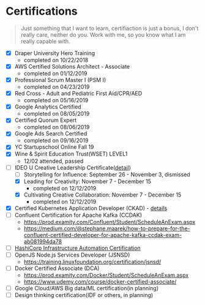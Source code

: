 # Certifications

> Just something that I want to learn, certifiaction is just a bonus, I don't really care, neither do you.
> Work with me, so you know what I am really capable with.

- [x] Draper University Hero Training
  - completed on 10/22/2018
- [x] AWS Certified Solutions Architect - Associate 
  - completed on 01/12/2019
- [x] Professional Scrum Master I (PSM I)
  - completed on 04/23/2019
- [x] Red Cross - Adult and Pediatric First Aid/CPR/AED
  - completed on 05/16/2019
- [x] Google Analytics Certified
  - completed on 08/05/2019
- [x] Certified Quorum Expert
  - completed on 08/06/2019
- [x] Google Ads Search Certified
  - completed on 09/16/2019
- [x] YC Startupschool Online Fall 19
- [x] Wine & Spirit Education Trust(WSET) LEVEL1
  - 12/02 attended, passed
- [ ] IDEO U Creative Leadership Certificate([detail](https://www.ideou.com/pages/creative-leadership-certificate))
  - [ ] Storytelling for Influence: September 26 - November 3, dismissed
  - [x] Leading for Creativity: November 7 - December 15
     - completed on 12/12/2019
  - [x] Cultivating Creative Collaboration: November 7 - December 15
     - completed on 12/12/2019
- [x] Certified Kubernetes Application Developer (CKAD) - [details](https://training.linuxfoundation.org/certification/certified-kubernetes-application-developer-ckad/) 
- [ ] Confluent Certification for Apache Kafka (CCDAK)
  - https://prod.examity.com/Confluent/Student/ScheduleAnExam.aspx
  - https://medium.com/@stephane.maarek/how-to-prepare-for-the-confluent-certified-developer-for-apache-kafka-ccdak-exam-ab081994da78
- [ ] [HashiCorp Infrastructure Automation Certification](https://www.hashicorp.com/certification/terraform-associate/)
- [ ] OpenJS Node.js Services Developer (JSNSD)
  - https://training.linuxfoundation.org/certification/jsnsd/
- [ ] Docker Certified Associate (DCA)
  - https://prod.examity.com/Docker/Student/ScheduleAnExam.aspx
  - https://www.udemy.com/course/docker-certified-associate/
- [ ] Google Cloud/AWS Big data/ML certification(in planning)
- [ ] Design thinking certification(IDF or others, in planning)
